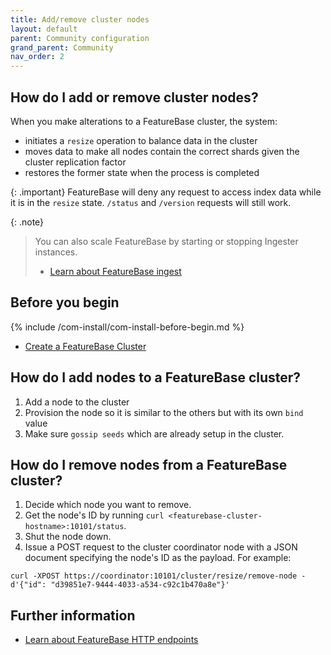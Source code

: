 ```yaml
---
title: Add/remove cluster nodes
layout: default
parent: Community configuration
grand_parent: Community
nav_order: 2
---
```


## How do I add or remove cluster nodes?

When you make alterations to a FeatureBase cluster, the system:
* initiates a `resize` operation to balance data in the cluster
* moves data to make all nodes contain the correct shards given the cluster replication factor
* restores the former state when the process is completed

{: .important}
FeatureBase will deny any request to access index data while it is in the `resize` state. `/status` and `/version` requests will still work.

{: .note}
>You can also scale FeatureBase by starting or stopping Ingester instances.
>* [Learn about FeatureBase ingest](/docs/community/com-ingest/com-ingest-manage)

## Before you begin

{% include /com-install/com-install-before-begin.md %}
* [Create a FeatureBase Cluster](/docs/community/com-cluster/com-cluster-setup)

## How do I add nodes to a FeatureBase cluster?

1. Add a node to the cluster
2. Provision the node so it is similar to the others but with its own `bind` value
3. Make sure `gossip seeds` which are already setup in the cluster.

## How do I remove nodes from a FeatureBase cluster?

1. Decide which node you want to remove.
2. Get the node's ID by running `curl <featurebase-cluster-hostname>:10101/status`.
3. Shut the node down.
4. Issue a POST request to the cluster coordinator node with a JSON document specifying the node's ID as the payload. For example:

```shell
curl -XPOST https://coordinator:10101/cluster/resize/remove-node -d'{"id": "d39851e7-9444-4033-a534-c92c1b470a8e"}'
```

## Further information

* [Learn about FeatureBase HTTP endpoints](/docs/community/com-monitoring/com-monitoring-endpoints)
